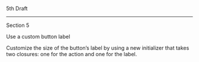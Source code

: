 5th Draft

- - - -

Section 5

Use a custom button label

Customize the size of the button’s label by using a new initializer that takes two closures: one for the action and one for the label.

